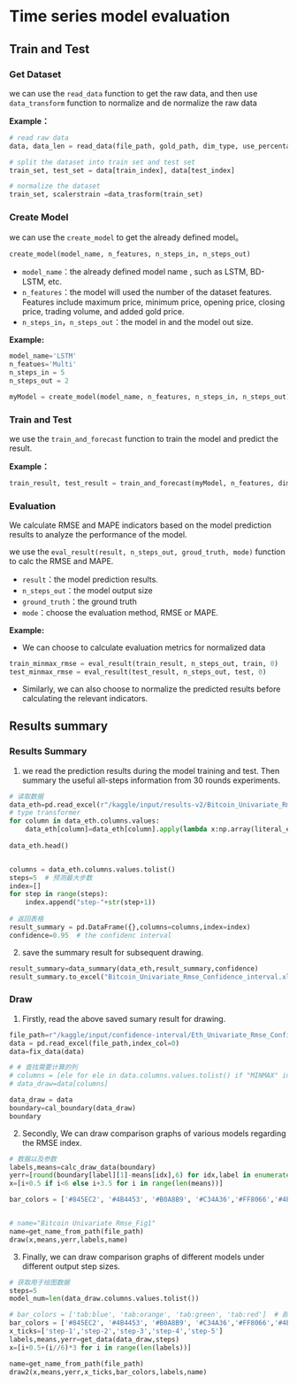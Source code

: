 # Time series model evaluation

## Train and Test

### Get Dataset

we can use the `read_data` function to get the raw data, and then use `data_transform` function to normalize and de normalize the raw data

**Example：**

```python
# read raw data
data, data_len = read_data(file_path, gold_path, dim_type, use_percentage)

# split the dataset into train set and test set
train_set, test_set = data[train_index], data[test_index]

# normalize the dataset
train_set, scalerstrain =data_trasform(train_set)
```





### Create Model

we can use the `create_model` to get the already defined model。

`create_model(model_name, n_features, n_steps_in, n_steps_out)`

* `model_name`：the already defined model name , such as LSTM, BD-LSTM, etc.
* `n_features`：the model will used the number of the dataset features. Features include maximum price, minimum price, opening price, closing price, trading volume, and added gold price.
* `n_steps_in`，`n_steps_out`：the model in and the model out size.

**Example:**

```python
model_name='LSTM'
n_featues='Multi'
n_steps_in = 5 
n_steps_out = 2 

myModel = create_model(model_name, n_features, n_steps_in, n_steps_out)
```



### Train and Test

we use the `train_and_forecast` function to train the model and predict the result.

**Example：**

```python
train_result, test_result = train_and_forecast(myModel, n_features, dim_type, train_set, test_set, n_steps_in,n_steps_out, epochs)
```





### Evaluation

We calculate RMSE and MAPE indicators based on the model prediction results to analyze the performance of the model.



we use the `eval_result(result, n_steps_out, groud_truth, mode)` function to calc the RMSE and MAPE.

* `result`：the model prediction results.
* `n_steps_out`：the model output size
* `ground_truth`：the ground truth
* `mode`：choose the evaluation method, RMSE or MAPE.



**Example:**

* We can choose to calculate evaluation metrics for normalized data

```python
train_minmax_rmse = eval_result(train_result, n_steps_out, train, 0)
test_minmax_rmse = eval_result(test_result, n_steps_out, test, 0)
```



* Similarly, we can also choose to normalize the predicted results before calculating the relevant indicators.

## Results summary

### Results Summary

1. we read the prediction results during the model training and test. Then summary the useful all-steps information from 30 rounds experiments.

```python
# 读取数据
data_eth=pd.read_excel(r"/kaggle/input/results-v2/Bitcoin_Univariate_Rmse.xlsx",index_col=0,header=0)
# type transformer
for column in data_eth.columns.values:
    data_eth[column]=data_eth[column].apply(lambda x:np.array(literal_eval(x)))
    
data_eth.head()


columns = data_eth.columns.values.tolist()
steps=5  # 预测最大步数
index=[]
for step in range(steps):
    index.append("step-"+str(step+1))
    
# 返回表格
result_summary = pd.DataFrame({},columns=columns,index=index)
confidence=0.95  # the confidenc interval
```



2. save the summary result for subsequent drawing.

```python
result_summary=data_summary(data_eth,result_summary,confidence)
result_summary.to_excel("Bitcoin_Univariate_Rmse_Confidence_interval.xlsx")
```



### Draw

1. Firstly, read the above saved sumary result for drawing.

```python
file_path=r"/kaggle/input/confidence-interval/Eth_Univariate_Rmse_Confidence_interval.xlsx"
data = pd.read_excel(file_path,index_col=0)
data=fix_data(data)

# # 查找需要计算的列
# columns = [ele for ele in data.columns.values.tolist() if "MINMAX" in ele]
# data_draw=data[columns]

data_draw = data
boundary=cal_boundary(data_draw)
boundary
```

2. Secondly, We can draw comparison graphs of various models regarding the RMSE index.

```python
# 数据以及参数
labels,means=calc_draw_data(boundary)
yerr=[round(boundary[label][1]-means[idx],6) for idx,label in enumerate(labels)]
x=[i+0.5 if i<6 else i+3.5 for i in range(len(means))]

bar_colors = ['#845EC2', '#4B4453', '#B0A8B9', '#C34A36','#FF8066','#4E8397']  # 颜色


# name="Bitcoin Univariate Rmse_Fig1"
name=get_name_from_path(file_path)
draw(x,means,yerr,labels,name)
```

3. Finally, we can draw comparison graphs of different models under different output step sizes.

```python
# 获取用于绘图数据
steps=5
model_num=len(data_draw.columns.values.tolist())

# bar_colors = ['tab:blue', 'tab:orange', 'tab:green', 'tab:red']  # 颜色
bar_colors = ['#845EC2', '#4B4453', '#B0A8B9', '#C34A36','#FF8066','#4E8397']  # 颜色
x_ticks=['step-1','step-2','step-3','step-4','step-5']
labels,means,yerr=get_data(data_draw,steps)
x=[i+0.5+(i//6)*3 for i in range(len(labels))]

name=get_name_from_path(file_path)
draw2(x,means,yerr,x_ticks,bar_colors,labels,name)
```

